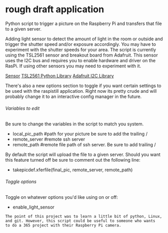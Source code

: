 # rough draft application

Python script to trigger a picture on the Raspberry Pi and transfers
that file to a given server.

Adding light sensor to detect the amount of light in the room or outside
and trigger the shutter speed and/or exposure accordingly. You may have to
experiment with the shutter speeds for your area. The script is currently using
the TSL2561 sensor and breakout board from Adafruit. This sensor uses the I2C
bus and requires you to enable hardware and driver on the RasPi. If using other
sensors you may need to experiment with it.

[Sensor](https://www.adafruit.com/products/439)
[TSL2561 Python Library](https://github.com/IainColledge/Adafruit-Raspberry-Pi-Python-Code/tree/master/Adafruit_TSL2561)
[Adafruit I2C Library](https://github.com/adafruit/Adafruit-Raspberry-Pi-Python-Code/tree/master/Adafruit_I2C)

There's also a new options section to toggle if you want certain settings
to be used with the raspistill application. Right now its pretty crude and
will probably change it to an interactive config manager in the future.

###### Variables to edit
Be sure to change the variables in the script to match you system.
* local_pic_path  #path for your picture be sure to add the trailing /
* remote_server   #remote ssh server
* remote_path     #remote file path of ssh server. Be sure to add trailing /

By default the script will upload the file to a given server. Should
you want this feature turned off be sure to comment out the following
line:
* takepicdef.xferfile(final_pic, remote_server, remote_path)

###### Toggle options
Toggle on whatever options you'd like using on or off:
* enable_light_sensor

```
The point of this project was to learn a little bit of python, Linux,
and git. However, this script could be useful to someone who wants
to do a 365 project with their Raspberry Pi camera.
```
